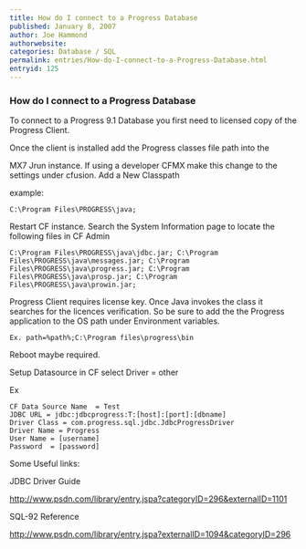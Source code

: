 ```yaml
---
title: How do I connect to a Progress Database
published: January 8, 2007
author: Joe Hammond
authorwebsite: 
categories: Database / SQL
permalink: entries/How-do-I-connect-to-a-Progress-Database.html
entryid: 125
---
```


<h3>How do I connect to a Progress Database</h3>

<p>
To connect to a Progress 9.1 Database you first need to licensed copy of the Progress Client.
</p>

<p>
Once the client is installed add the Progress classes file path into the
</p>

<p>
MX7 Jrun instance.  If using a developer CFMX make this change to the settings under cfusion. Add a New Classpath
</p>

<p>
example:
</p>

<pre><code class="language-markup">C:\Program Files\PROGRESS\java;
</code></pre>

<p>
Restart CF instance. Search the System Information page to locate the following files in CF Admin
</p>

<pre><code class="language-markup">C:\Program Files\PROGRESS\java\jdbc.jar; C:\Program Files\PROGRESS\java\messages.jar; C:\Program Files\PROGRESS\java\progress.jar; C:\Program Files\PROGRESS\java\prosp.jar; C:\Program Files\PROGRESS\java\prowin.jar;
</code></pre>

<p>
Progress Client requires license key. Once Java invokes the class it searches for the licences verification. So be sure to add the the Progress application to the OS path under Environment variables.
</p>

<pre><code class="language-markup">Ex. path=%path%;C:\Program files\progress\bin
</code></pre>

<p>
Reboot maybe required.
</p>

<p>
Setup Datasource in CF select Driver = other
</p>

<p>
Ex
</p>

<pre><code class="language-markup">CF Data Source Name  = Test
JDBC URL = jdbc:jdbcprogress:T:[host]:[port]:[dbname]
Driver Class = com.progress.sql.jdbc.JdbcProgressDriver
Driver Name = Progress
User Name = [username]
Password  = [password]
</code></pre>

<p>
Some Useful links:
</p>

<p>
JDBC Driver Guide
</p>

<p>
<a href= "http://www.psdn.com/library/entry.jspa?categoryID=296&externalID=1101" target = "newWind">http://www.psdn.com/library/entry.jspa?categoryID=296&externalID=1101</a>
</p>

<p>
SQL-92 Reference
</p>

<p>
<a href = "http://www.psdn.com/library/entry.jspa?externalID=1094&categoryID=296" target = "newwind" >http://www.psdn.com/library/entry.jspa?externalID=1094&categoryID=296</a>
</p>



